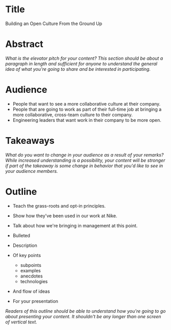 # Title

Building an Open Culture From the Ground Up

# Abstract

_What is the elevator pitch for your content?_
_This section should be about a paragraph in length and sufficient for anyone to understand the general idea of what you're going to share and be interested in participating._

# Audience

* People that want to see a more collaborative culture at their company.
* People that are going to work as part of their full-time job at bringing a more collaborative, cross-team culture to their company.
* Engineering leaders that want work in their company to be more open.

# Takeaways


_What do you want to change in your audience as a result of your remarks?_
_While increased understanding is a possibility, your content will be stronger if part of the takeaway is some change in behavior that you'd like to see in your audience members._

# Outline

* Teach the grass-roots and opt-in principles.
* Show how they've been used in our work at Nike.
* Talk about how we're bringing in management at this point.


* Bulleted
* Description
* Of key points

  * subpoints
  * examples
  * anecdotes
  * technologies

* And flow of ideas
* For your presentation

_Readers of this outline should be able to understand how you're going to go about presenting your content._
_It shouldn't be any longer than one screen of vertical text._
